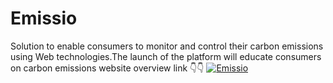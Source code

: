 # Emissio
Solution to enable consumers to monitor and  control their carbon emissions using Web  technologies.The launch of the platform will educate  consumers on carbon emissions
website overview link 👇👇
[![Emissio](https://img.youtube.com/vi/pd6ep2evNEA/0.jpg)](https://www.youtube.com/watch?v=pd6ep2evNEA)
